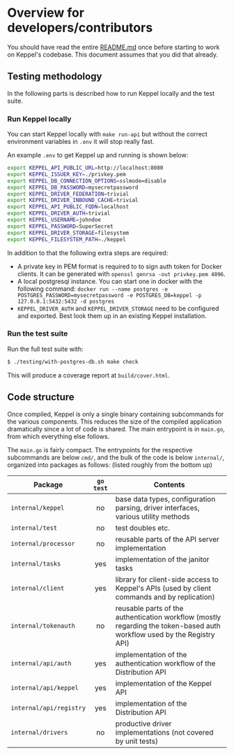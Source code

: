 # Overview for developers/contributors

You should have read the entire [README.md](./README.md) once before starting
to work on Keppel's codebase. This document assumes that you did that already.

## Testing methodology

In the following parts is described how to run Keppel locally and the test suite.

### Run Keppel locally

You can start Keppel locally with `make run-api` but without the correct environment variables in `.env` it will stop really fast.

An example `.env` to get Keppel up and running is shown below:

```bash
export KEPPEL_API_PUBLIC_URL=http://localhost:8080
export KEPPEL_ISSUER_KEY=./privkey.pem
export KEPPEL_DB_CONNECTION_OPTIONS=sslmode=disable
export KEPPEL_DB_PASSWORD=mysecretpassword
export KEPPEL_DRIVER_FEDERATION=trivial
export KEPPEL_DRIVER_INBOUND_CACHE=trivial
export KEPPEL_API_PUBLIC_FQDN=localhost
export KEPPEL_DRIVER_AUTH=trivial
export KEPPEL_USERNAME=johndoe
export KEPPEL_PASSWORD=SuperSecret
export KEPPEL_DRIVER_STORAGE=filesystem
export KEPPEL_FILESYSTEM_PATH=./keppel
```

In addition to that the following extra steps are required:
- A private key in PEM format is required to to sign auth token for Docker clients. It can be generated with `openssl genrsa -out privkey.pem 4096`.
- A local postgresql instance. You can start one in docker with the following command: `docker run --name postgres -e POSTGRES_PASSWORD=mysecretpassword -e POSTGRES_DB=keppel -p 127.0.0.1:5432:5432 -d postgres`
- `KEPPEL_DRIVER_AUTH` and `KEPPEL_DRIVER_STORAGE` need to be configured and exported. Best look them up in an existing Keppel installation.

### Run the test suite

Run the full test suite with:

```sh
$ ./testing/with-postgres-db.sh make check
```

This will produce a coverage report at `build/cover.html`.

## Code structure

Once compiled, Keppel is only a single binary containing subcommands for the various components. This reduces the size of
the compiled application dramatically since a lot of code is shared. The main entrypoint is in `main.go`, from which
everything else follows.

The `main.go` is fairly compact. The entrypoints for the respective subcommands are below `cmd/`, and the bulk of the
code is below `internal/`, organized into packages as follows: (listed roughly from the bottom up)

| Package | `go test` | Contents |
| --- | :---: | --- |
| `internal/keppel` | no | base data types, configuration parsing, driver interfaces, various utility methods |
| `internal/test` | no | test doubles etc. |
| `internal/processor` | no | reusable parts of the API server implementation |
| `internal/tasks` | yes | implementation of the janitor tasks |
| `internal/client` | yes | library for client-side access to Keppel's APIs (used by client commands and by replication) |
| `internal/tokenauth` | no | reusable parts of the authentication workflow (mostly regarding the token-based auth workflow used by the Registry API) |
| `internal/api/auth` | yes | implementation of the authentication workflow of the Distribution API |
| `internal/api/keppel` | yes | implementation of the Keppel API |
| `internal/api/registry` | yes | implementation of the Distribution API |
| `internal/drivers` | no | productive driver implementations (not covered by unit tests) |
